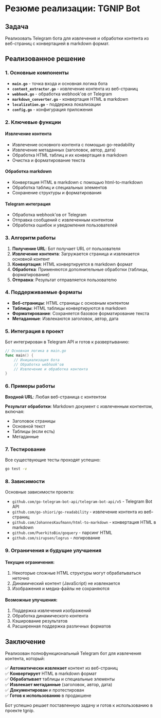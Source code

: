 # Резюме реализации: TGNIP Bot

## Задача

Реализовать Telegram бота для извлечения и обработки контента из веб-страниц с конвертацией в markdown формат.

## Реализованное решение

### 1. Основные компоненты

- **`main.go`** - точка входа и основная логика бота
- **`content_extractor.go`** - извлечение контента из веб-страниц
- **`webhook.go`** - обработка webhook'ов от Telegram
- **`markdown_converter.go`** - конвертация HTML в markdown
- **`localization.go`** - поддержка локализации
- **`config.go`** - конфигурация приложения

### 2. Ключевые функции

#### Извлечение контента
- Извлечение основного контента с помощью go-readability
- Извлечение метаданных (заголовок, автор, дата)
- Обработка HTML таблиц и их конвертация в markdown
- Очистка и форматирование текста

#### Обработка markdown
- Конвертация HTML в markdown с помощью html-to-markdown
- Обработка таблиц и специальных элементов
- Сохранение структуры и форматирования

#### Telegram интеграция
- Обработка webhook'ов от Telegram
- Отправка сообщений с извлеченным контентом
- Обработка ошибок и уведомления пользователей

### 3. Алгоритм работы

1. **Получение URL**: Бот получает URL от пользователя
2. **Извлечение контента**: Загружается страница и извлекается основной контент
3. **Конвертация**: HTML конвертируется в markdown формат
4. **Обработка**: Применяются дополнительные обработки (таблицы, форматирование)
5. **Отправка**: Результат отправляется пользователю

### 4. Поддерживаемые форматы

- **Веб-страницы**: HTML страницы с основным контентом
- **Таблицы**: HTML таблицы конвертируются в markdown
- **Форматирование**: Сохраняется базовое форматирование текста
- **Метаданные**: Извлекаются заголовок, автор, дата

### 5. Интеграция в проект

Бот интегрирован в Telegram API и готов к развертыванию:

```go
// Основная логика в main.go
func main() {
    // Инициализация бота
    // Обработка webhook'ов
    // Извлечение и обработка контента
}
```

### 6. Примеры работы

**Входной URL**: Любая веб-страница с контентом

**Результат обработки**: Markdown документ с извлеченным контентом, включая:
- Заголовок страницы
- Основной текст
- Таблицы (если есть)
- Метаданные

### 7. Тестирование

Все существующие тесты проходят успешно:
```bash
go test -v
```

### 8. Зависимости

Основные зависимости проекта:
- `github.com/go-telegram-bot-api/telegram-bot-api/v5` - Telegram Bot API
- `github.com/go-shiori/go-readability` - извлечение контента из веб-страниц
- `github.com/JohannesKaufmann/html-to-markdown` - конвертация HTML в markdown
- `github.com/PuerkitoBio/goquery` - парсинг HTML
- `github.com/sirupsen/logrus` - логирование

### 9. Ограничения и будущие улучшения

#### Текущие ограничения:
1. Некоторые сложные HTML структуры могут обрабатываться неточно
2. Динамический контент (JavaScript) не извлекается
3. Изображения и медиа-файлы не сохраняются

#### Возможные улучшения:
1. Поддержка извлечения изображений
2. Обработка динамического контента
3. Кэширование результатов
4. Расширенная поддержка различных форматов

## Заключение

Реализован полнофункциональный Telegram бот для извлечения контента, который:

✅ **Автоматически извлекает** контент из веб-страниц  
✅ **Конвертирует** HTML в markdown формат  
✅ **Обрабатывает** таблицы и специальные элементы  
✅ **Извлекает метаданные** (заголовок, автор, дата)  
✅ **Документирован** и протестирован  
✅ **Готов к использованию** в продакшене  

Бот успешно решает поставленную задачу и готов к использованию в проекте tgnip.
